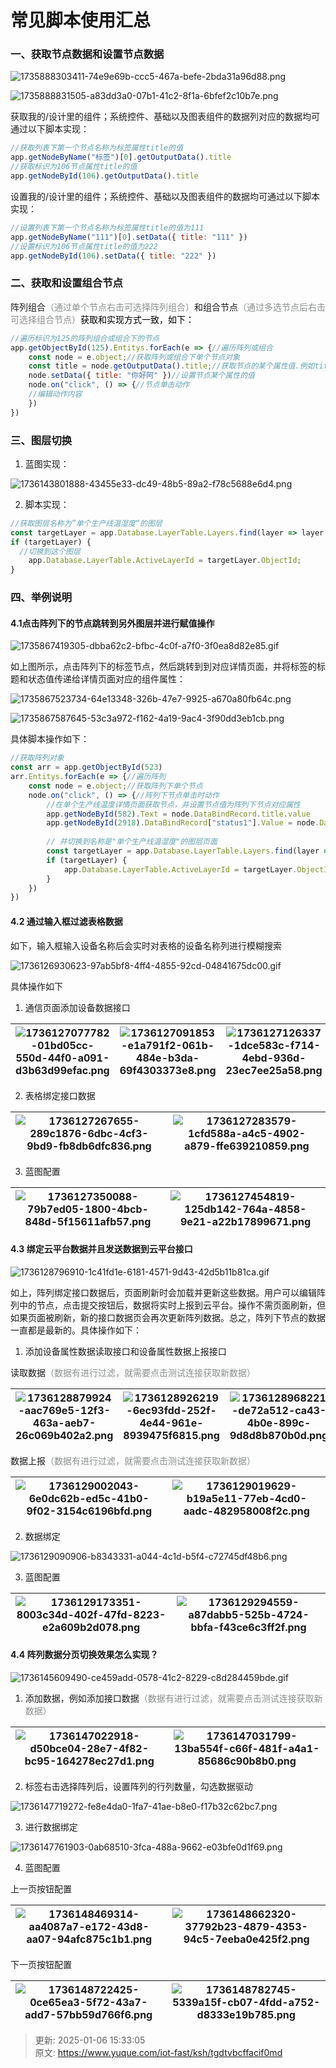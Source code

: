 # 常见脚本使用汇总

### 一、获取节点数据和设置节点数据
![1735888303411-74e9e69b-ccc5-467a-befe-2bda31a96d88.png](./img/WkiK6gaYfs6aOXMB/1735888303411-74e9e69b-ccc5-467a-befe-2bda31a96d88-410512.png)

![1735888831505-a83dd3a0-07b1-41c2-8f1a-6bfef2c10b7e.png](./img/WkiK6gaYfs6aOXMB/1735888831505-a83dd3a0-07b1-41c2-8f1a-6bfef2c10b7e-475827.png)

获取我的/设计里的组件；系统控件、基础以及图表组件的数据列对应的数据均可通过以下脚本实现：

```javascript
//获取列表下第一个节点名称为标签属性title的值
app.getNodeByName("标签")[0].getOutputData().title
//获取标识为106节点属性title的值
app.getNodeById(106).getOutputData().title

```

设置我的/设计里的组件；系统控件、基础以及图表组件的数据均可通过以下脚本实现：

```javascript
//设置列表下第一个节点名称为标签属性title的值为111
app.getNodeByName("111")[0].setData({ title: "111" })
//设置标识为106节点属性title的值为222
app.getNodeById(106).setData({ title: "222" })
```

### 二、获取和设置组合节点
阵列组合<font style="color:#8A8F8D;">（通过单个节点右击可选择阵列组合）</font>和组合节点<font style="color:#8A8F8D;">（通过多选节点后右击可选择组合节点）</font><font style="color:#000000;">获取和实现方式一致，如下：</font>

```javascript
//遍历标识为125的阵列组合或组合下的节点
app.getObjectById(125).Entitys.forEach(e => {//遍历阵列或组合
    const node = e.object;//获取阵列或组合下单个节点对象
    const title = node.getOutputData().title;//获取节点的某个属性值.例如title
    node.setData({ title: "你好阿" })//设置节点某个属性的值
    node.on("click", () => {//节点单击动作
    //编辑动作内容
    })
})
```

### 三、图层切换
1. 蓝图实现：

![1736143801888-43455e33-dc49-48b5-89a2-f78c5688e6d4.png](./img/WkiK6gaYfs6aOXMB/1736143801888-43455e33-dc49-48b5-89a2-f78c5688e6d4-557434.png)

2. 脚本实现：

```javascript
//获取图层名称为”单个生产线温湿度“的图层
const targetLayer = app.Database.LayerTable.Layers.find(layer => layer.Name === "单个生产线温湿度");
if (targetLayer) {
  //切换到这个图层
    app.Database.LayerTable.ActiveLayerId = targetLayer.ObjectId;
}
```

### 四、举例说明
#### 4.1点击阵列下的节点跳转到另外图层并进行赋值操作
![1735867419305-dbba62c2-bfbc-4c0f-a7f0-3f0ea8d82e85.gif](./img/WkiK6gaYfs6aOXMB/1735867419305-dbba62c2-bfbc-4c0f-a7f0-3f0ea8d82e85-097515.gif)

如上图所示，点击阵列下的标签节点，然后跳转到到对应详情页面，并将标签的标题和状态值传递给详情页面对应的组件属性：

![1735867523734-64e13348-326b-47e7-9925-a670a80fb64c.png](./img/WkiK6gaYfs6aOXMB/1735867523734-64e13348-326b-47e7-9925-a670a80fb64c-015034.png)

![1735867587645-53c3a972-f162-4a19-9ac4-3f90dd3eb1cb.png](./img/WkiK6gaYfs6aOXMB/1735867587645-53c3a972-f162-4a19-9ac4-3f90dd3eb1cb-195990.png)

具体脚本操作如下：

```javascript
//获取阵列对象
const arr = app.getObjectById(523)
arr.Entitys.forEach(e => {//遍历阵列
    const node = e.object;//获取阵列下单个节点
    node.on("click", () => {//阵列下节点单击时动作
        //在单个生产线温度详情页面获取节点，并设置节点值为阵列下节点对应属性
        app.getNodeById(582).Text = node.DataBindRecord.title.value
        app.getNodeById(2918).DataBindRecord["status1"].Value = node.DataBindRecord.status.value//设置状态按钮新的值
       
        // 并切换到名称是"单个生产线温湿度"的图层页面
        const targetLayer = app.Database.LayerTable.Layers.find(layer => layer.Name === "单个生产线温湿度");
        if (targetLayer) {
            app.Database.LayerTable.ActiveLayerId = targetLayer.ObjectId;
        }
    })
})
```

#### 4.2 通过输入框过滤表格数据
如下，输入框输入设备名称后会实时对表格的设备名称列进行模糊搜索

![1736126930623-97ab5bf8-4ff4-4855-92cd-04841675dc00.gif](./img/WkiK6gaYfs6aOXMB/1736126930623-97ab5bf8-4ff4-4855-92cd-04841675dc00-052969.gif)

具体操作如下

1. 通信页面添加设备数据接口

| ![1736127077782-01bd05cc-550d-44f0-a091-d3b63d99efac.png](./img/WkiK6gaYfs6aOXMB/1736127077782-01bd05cc-550d-44f0-a091-d3b63d99efac-098763.png) | ![1736127091853-e1a791f2-061b-484e-b3da-69f4303373e8.png](./img/WkiK6gaYfs6aOXMB/1736127091853-e1a791f2-061b-484e-b3da-69f4303373e8-214484.png) | ![1736127126337-1dce583c-f714-4ebd-936d-23ec7ee25a58.png](./img/WkiK6gaYfs6aOXMB/1736127126337-1dce583c-f714-4ebd-936d-23ec7ee25a58-986075.png) |
| --- | --- | --- |


2. 表格绑定接口数据

| ![1736127267655-289c1876-6dbc-4cf3-9bd9-fb8db6dfc836.png](./img/WkiK6gaYfs6aOXMB/1736127267655-289c1876-6dbc-4cf3-9bd9-fb8db6dfc836-326949.png) | ![1736127283579-1cfd588a-a4c5-4902-a879-ffe639210859.png](./img/WkiK6gaYfs6aOXMB/1736127283579-1cfd588a-a4c5-4902-a879-ffe639210859-723694.png) |
| --- | --- |


3. 蓝图配置

| ![1736127350088-79b7ed05-1800-4bcb-848d-5f15611afb57.png](./img/WkiK6gaYfs6aOXMB/1736127350088-79b7ed05-1800-4bcb-848d-5f15611afb57-416198.png) | ![1736127454819-125db142-764a-4858-9e21-a22b17899671.png](./img/WkiK6gaYfs6aOXMB/1736127454819-125db142-764a-4858-9e21-a22b17899671-152781.png) |
| --- | --- |


#### 4.3 绑定云平台数据并且发送数据到云平台接口
![1736128796910-1c41fd1e-6181-4571-9d43-42d5b11b81ca.gif](./img/WkiK6gaYfs6aOXMB/1736128796910-1c41fd1e-6181-4571-9d43-42d5b11b81ca-219014.gif)

如上，阵列绑定接口数据后，页面刷新时会加载并更新这些数据。用户可以编辑阵列中的节点，点击提交按钮后，数据将实时上报到云平台。操作不需页面刷新，但如果页面被刷新，新的接口数据页会再次更新阵列数据。总之，阵列下节点的数据一直都是最新的。具体操作如下：

1. 添加设备属性数据读取接口和设备属性数据上报接口

读取数据<font style="color:#8A8F8D;">（数据有进行过滤，就需要点击测试连接获取新数据）</font>

| ![1736128879924-aac769e5-12f3-463a-aeb7-26c069b402a2.png](./img/WkiK6gaYfs6aOXMB/1736128879924-aac769e5-12f3-463a-aeb7-26c069b402a2-995721.png) | ![1736128926219-6ec93fdd-252f-4e44-961e-8939475f6815.png](./img/WkiK6gaYfs6aOXMB/1736128926219-6ec93fdd-252f-4e44-961e-8939475f6815-137488.png) | ![1736128968221-de72a512-ca43-4b0e-899c-9d8d8b870b0d.png](./img/WkiK6gaYfs6aOXMB/1736128968221-de72a512-ca43-4b0e-899c-9d8d8b870b0d-014829.png) |
| --- | --- | --- |


数据上报<font style="color:#8A8F8D;">（数据有进行过滤，就需要点击测试连接获取新数据）</font>

| ![1736129002043-6e0dc62b-ed5c-41b0-9f02-3154c6196bfd.png](./img/WkiK6gaYfs6aOXMB/1736129002043-6e0dc62b-ed5c-41b0-9f02-3154c6196bfd-849493.png) | ![1736129019629-b19a5e11-77eb-4cd0-aadc-482958008f2c.png](./img/WkiK6gaYfs6aOXMB/1736129019629-b19a5e11-77eb-4cd0-aadc-482958008f2c-025924.png) |
| --- | --- |


2. 数据绑定

![1736129090906-b8343331-a044-4c1d-b5f4-c72745df48b6.png](./img/WkiK6gaYfs6aOXMB/1736129090906-b8343331-a044-4c1d-b5f4-c72745df48b6-405433.png)

3. 蓝图配置

| ![1736129173351-8003c34d-402f-47fd-8223-e2a609b2d078.png](./img/WkiK6gaYfs6aOXMB/1736129173351-8003c34d-402f-47fd-8223-e2a609b2d078-032175.png) | ![1736129294559-a87dabb5-525b-4724-bbfa-f43ce6c3ff2f.png](./img/WkiK6gaYfs6aOXMB/1736129294559-a87dabb5-525b-4724-bbfa-f43ce6c3ff2f-551414.png) |
| --- | --- |


#### 4.4 阵列数据分页切换效果怎么实现？
![1736145609490-ce459add-0578-41c2-8229-c8d284459bde.gif](./img/WkiK6gaYfs6aOXMB/1736145609490-ce459add-0578-41c2-8229-c8d284459bde-019446.gif)

1. 添加数据，例如添加接口数据<font style="color:#8A8F8D;">（数据有进行过滤，就需要点击测试连接获取新数据）</font>

| ![1736147022918-d50bce04-28e7-4f82-bc95-164278ec27d1.png](./img/WkiK6gaYfs6aOXMB/1736147022918-d50bce04-28e7-4f82-bc95-164278ec27d1-266133.png) | ![1736147031799-13ba554f-c66f-481f-a4a1-85686c90b8b0.png](./img/WkiK6gaYfs6aOXMB/1736147031799-13ba554f-c66f-481f-a4a1-85686c90b8b0-889320.png) |
| --- | --- |


2. 标签右击选择阵列后，设置阵列的行列数量，勾选数据驱动

![1736147719272-fe8e4da0-1fa7-41ae-b8e0-f17b32c62bc7.png](./img/WkiK6gaYfs6aOXMB/1736147719272-fe8e4da0-1fa7-41ae-b8e0-f17b32c62bc7-791200.png)

3. 进行数据绑定

![1736147761903-0ab68510-3fca-488a-9662-e03bfe0d1f69.png](./img/WkiK6gaYfs6aOXMB/1736147761903-0ab68510-3fca-488a-9662-e03bfe0d1f69-391327.png)

4. 蓝图配置

上一页按钮配置

| ![1736148469314-aa4087a7-e172-43d8-aa07-94afc875c1b1.png](./img/WkiK6gaYfs6aOXMB/1736148469314-aa4087a7-e172-43d8-aa07-94afc875c1b1-806692.png) | ![1736148662320-37792b23-4879-4353-94c5-7eeba0e425f2.png](./img/WkiK6gaYfs6aOXMB/1736148662320-37792b23-4879-4353-94c5-7eeba0e425f2-942696.png) |
| --- | --- |


下一页按钮配置

| ![1736148722425-0ce65ea3-5f72-43a7-add7-57bb59d766f6.png](./img/WkiK6gaYfs6aOXMB/1736148722425-0ce65ea3-5f72-43a7-add7-57bb59d766f6-505166.png) | ![1736148782745-5339a15f-cb07-4fdd-a752-d8333e19b785.png](./img/WkiK6gaYfs6aOXMB/1736148782745-5339a15f-cb07-4fdd-a752-d8333e19b785-100042.png) |
| --- | --- |




> 更新: 2025-01-06 15:33:05  
> 原文: <https://www.yuque.com/iot-fast/ksh/tgdtvbcffacif0md>